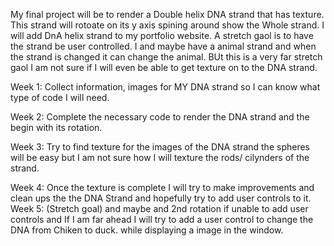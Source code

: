 My final project will be to render a Double helix DNA strand that has texture. 
This strand will rotoate on its y axis spining around show the Whole strand. 
I will add DnA helix strand to my portfolio website. A stretch gaol is to 
have the strand be user controlled. I and maybe have a animal strand and when the strand is 
changed it can change the animal. BUt this is a very far stretch gaol I am not sure if I will 
even be able to get texture on to the DNA strand. 



Week 1: Collect information, images for MY DNA strand so I can know what type of code I will need. 

Week 2: Complete the necessary code to render the DNA strand and the begin with its rotation.

Week 3: Try to find texture for the images of the DNA strand the spheres will be easy but I am not sure how I will texture
the rods/ cilynders of the strand. 

Week 4: Once the texture is complete I will try to make improvements and clean ups the the DNA Strand and hopefully try to add
user controls to it. 
Week 5: (Stretch goal) and maybe and 2nd rotation if unable to add user controls and If I am far ahead I will try to add
a user control to change the DNA from Chiken to duck. while displaying a image in the window. 
